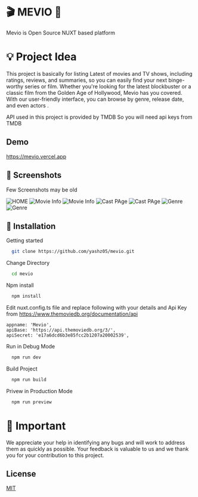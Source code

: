 
# 🎬 MEVIO 🍿

Mevio is Open Source NUXT based platform

# 💡 Project Idea 
This project is basically for listing Latest of movies and TV shows, including ratings, reviews, and summaries, so you can easily find your next binge-worthy series or film.
Whether you're looking for the latest blockbuster or a classic film from the Golden Age of Hollywood, Mevio has you covered. With our user-friendly interface, you can browse by genre, release date, and even actors . 


API used in this project is provided by TMDB
So you will need api keys from TMDB





## Demo

https://mevio.vercel.app




## 📸 Screenshots

Few Screenshots may be old 

![HOME](https://api.pikwy.com/web/644e79b4ba2a6e3afe1bc79f.jpg)
![Movie Info](https://api.pikwy.com/web/644e79f2bdd0192270150f26.jpg)
![Movie Info](https://i.ibb.co/Fg5t9v0/Screenshot-2023-04-30-at-8-00-26-PM.png)
![Cast PAge](https://i.ibb.co/F7Km3Rd/image.png)
![Cast PAge](https://api.pikwy.com/web/644a70f2fa74e2406c5ea9ef.jpg)
![Genre](https://api.pikwy.com/web/644a7167871f14149b73218d.jpg)
![Genre](https://i.ibb.co/gDhzmkL/Screenshot-2023-04-30-at-7-59-13-PM.png)
## 📀 Installation

Getting started



```bash
  git clone https://github.com/yashz05/mevio.git

```





Change Directory
```bash
  cd mevio

```

Npm install
```bash
  npm install

```

Edit nuxt.config.ts file
and replace following with your details and Api Key from
https://www.themoviedb.org/documentation/api

``` 
appname: 'Mevio',
apiBase: 'https://api.themoviedb.org/3/',
apiSecret: 'e17a6dcd6b3e85fcc2b1207a20002539',
 ```


Run in Debug Mode
```bash
  npm run dev

```
Build Project
```bash
  npm run build

```
Privew in Production Mode
```bash
  npm run preview

```
# 🚨 Important
We appreciate your help in identifying any bugs and will work to address them as quickly as possible. Your feedback is valuable to us and we thank you for your contribution to this project.

## License

[MIT](https://choosealicense.com/licenses/mit/)
